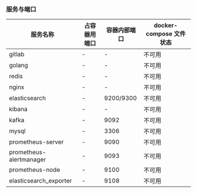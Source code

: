 ### 服务与端口

| 服务名称 | 占容器用端口 | 容器内部端口 | docker-compose 文件状态 |
| --| --| --| --|
| gitlab | - | - | 不可用 |
| golang | - | - | 不可用 |
| redis | - | - | 不可用 |
| nginx | - | - | 不可用 |
| elasticsearch | - | 9200/9300 | 不可用 |
| kibana | - | - | 不可用 |
| kafka  | - | 9092 | 不可用 |
| mysql  | - | 3306 | 不可用 |
| prometheus-server |  - | 9090 | 不可用 |
| prometheus-alertmanager | - | 9093 | 不可用 |
| prometheus-node | - | 9100 | 不可用 |
| elasticsearch_exporter | - | 9108 | 不可用 |
